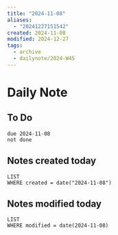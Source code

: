 ```yaml
---
title: "2024-11-08"
aliases:
  - "20241227151542"
created: 2024-11-08
modified: 2024-12-27
tags:
  - archive
  - dailynote/2024-W45
---
```

# Daily Note
## To Do
```tasks
due 2024-11-08
not done
```

## Notes created today
```dataview
LIST
WHERE created = date("2024-11-08")
```
## Notes modified today
```dataview
LIST
WHERE modified = date(2024-11-08)
```
